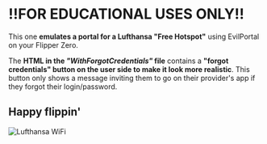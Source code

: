 # !!FOR EDUCATIONAL USES ONLY!!
This one **emulates a portal for a Lufthansa "Free Hotspot"** using EvilPortal on your Flipper Zero.

The **HTML in the *"WithForgotCredentials"* file** contains a **"forgot credentials" button on the user side to make it look more realistic**. This button only shows a message inviting them to go on their provider's app if they forgot their login/password.
## Happy flippin'


![Lufthansa WiFi](https://zupimages.net/up/23/31/swhn.png)
